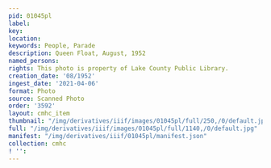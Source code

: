```yaml
---
pid: 01045pl
label: 
key: 
location: 
keywords: People, Parade
description: Queen Float, August, 1952
named_persons: 
rights: This photo is property of Lake County Public Library.
creation_date: '08/1952'
ingest_date: '2021-04-06'
format: Photo
source: Scanned Photo
order: '3592'
layout: cmhc_item
thumbnail: "/img/derivatives/iiif/images/01045pl/full/250,/0/default.jpg"
full: "/img/derivatives/iiif/images/01045pl/full/1140,/0/default.jpg"
manifest: "/img/derivatives/iiif/01045pl/manifest.json"
collection: cmhc
! '': 
---
```

